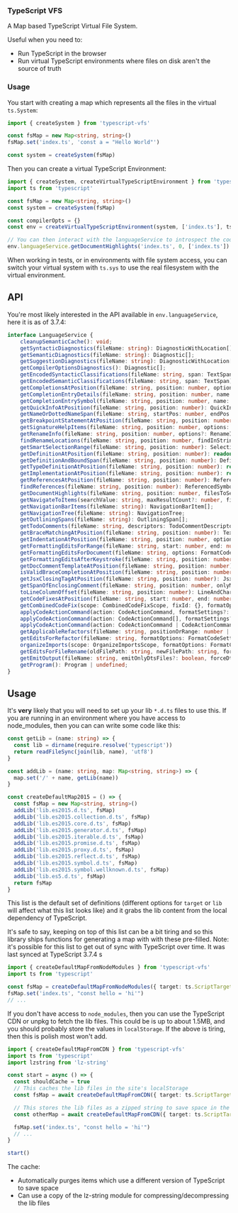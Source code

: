 ### TypeScript VFS

A Map based TypeScript Virtual File System.

Useful when you need to:

- Run TypeScript in the browser
- Run virtual TypeScript environments where files on disk aren't the source of truth

### Usage

You start with creating a map which represents all the files in the virtual `ts.System`:

```ts
import { createSystem } from 'typescript-vfs'

const fsMap = new Map<string, string>()
fsMap.set('index.ts', 'const a = "Hello World"')

const system = createSystem(fsMap)
```

Then you can create a virtual TypeScript Environment:

```ts
import { createSystem, createVirtualTypeScriptEnvironment } from 'typescript-vfs'
import ts from 'typescript'

const fsMap = new Map<string, string>()
const system = createSystem(fsMap)

const compilerOpts = {}
const env = createVirtualTypeScriptEnvironment(system, ['index.ts'], ts, compilerOpts)

// You can then interact with the languageService to introspect the code
env.languageService.getDocumentHighlights('index.ts', 0, ['index.ts'])
```

When working in tests, or in environments with file system access, you can switch your virtual system with `ts.sys` to use the real filesystem with the virtual environment.

## API

You're most likely interested in the API available in `env.languageService`, here it is as of 3.7.4:

<!-- prettier-ignore-start -->

```ts
interface LanguageService {
    cleanupSemanticCache(): void;
    getSyntacticDiagnostics(fileName: string): DiagnosticWithLocation[];
    getSemanticDiagnostics(fileName: string): Diagnostic[];
    getSuggestionDiagnostics(fileName: string): DiagnosticWithLocation[];
    getCompilerOptionsDiagnostics(): Diagnostic[];
    getEncodedSyntacticClassifications(fileName: string, span: TextSpan): Classifications;
    getEncodedSemanticClassifications(fileName: string, span: TextSpan): Classifications;
    getCompletionsAtPosition(fileName: string, position: number, options: GetCompletionsAtPositionOptions | undefined): WithMetadata<CompletionInfo> | undefined;
    getCompletionEntryDetails(fileName: string, position: number, name: string, formatOptions: FormatCodeOptions | FormatCodeSettings | undefined, source: string | undefined, preferences: UserPreferences | undefined): CompletionEntryDetails | undefined;
    getCompletionEntrySymbol(fileName: string, position: number, name: string, source: string | undefined): Symbol | undefined;
    getQuickInfoAtPosition(fileName: string, position: number): QuickInfo | undefined;
    getNameOrDottedNameSpan(fileName: string, startPos: number, endPos: number): TextSpan | undefined;
    getBreakpointStatementAtPosition(fileName: string, position: number): TextSpan | undefined;
    getSignatureHelpItems(fileName: string, position: number, options: SignatureHelpItemsOptions | undefined): SignatureHelpItems | undefined;
    getRenameInfo(fileName: string, position: number, options?: RenameInfoOptions): RenameInfo;
    findRenameLocations(fileName: string, position: number, findInStrings: boolean, findInComments: boolean, providePrefixAndSuffixTextForRename?: boolean): readonly RenameLocation[] | undefined;
    getSmartSelectionRange(fileName: string, position: number): SelectionRange;
    getDefinitionAtPosition(fileName: string, position: number): readonly DefinitionInfo[] | undefined;
    getDefinitionAndBoundSpan(fileName: string, position: number): DefinitionInfoAndBoundSpan | undefined;
    getTypeDefinitionAtPosition(fileName: string, position: number): readonly DefinitionInfo[] | undefined;
    getImplementationAtPosition(fileName: string, position: number): readonly ImplementationLocation[] | undefined;
    getReferencesAtPosition(fileName: string, position: number): ReferenceEntry[] | undefined;
    findReferences(fileName: string, position: number): ReferencedSymbol[] | undefined;
    getDocumentHighlights(fileName: string, position: number, filesToSearch: string[]): DocumentHighlights[] | undefined;
    getNavigateToItems(searchValue: string, maxResultCount?: number, fileName?: string, excludeDtsFiles?: boolean): NavigateToItem[];
    getNavigationBarItems(fileName: string): NavigationBarItem[];
    getNavigationTree(fileName: string): NavigationTree;
    getOutliningSpans(fileName: string): OutliningSpan[];
    getTodoComments(fileName: string, descriptors: TodoCommentDescriptor[]): TodoComment[];
    getBraceMatchingAtPosition(fileName: string, position: number): TextSpan[];
    getIndentationAtPosition(fileName: string, position: number, options: EditorOptions | EditorSettings): number;
    getFormattingEditsForRange(fileName: string, start: number, end: number, options: FormatCodeOptions | FormatCodeSettings): TextChange[];
    getFormattingEditsForDocument(fileName: string, options: FormatCodeOptions | FormatCodeSettings): TextChange[];
    getFormattingEditsAfterKeystroke(fileName: string, position: number, key: string, options: FormatCodeOptions | FormatCodeSettings): TextChange[];
    getDocCommentTemplateAtPosition(fileName: string, position: number): TextInsertion | undefined;
    isValidBraceCompletionAtPosition(fileName: string, position: number, openingBrace: number): boolean;
    getJsxClosingTagAtPosition(fileName: string, position: number): JsxClosingTagInfo | undefined;
    getSpanOfEnclosingComment(fileName: string, position: number, onlyMultiLine: boolean): TextSpan | undefined;
    toLineColumnOffset(fileName: string, position: number): LineAndCharacter;
    getCodeFixesAtPosition(fileName: string, start: number, end: number, errorCodes: readonly number[], formatOptions: FormatCodeSettings, preferences: UserPreferences): readonly CodeFixAction[];
    getCombinedCodeFix(scope: CombinedCodeFixScope, fixId: {}, formatOptions: FormatCodeSettings, preferences: UserPreferences): CombinedCodeActions;
    applyCodeActionCommand(action: CodeActionCommand, formatSettings?: FormatCodeSettings): Promise<ApplyCodeActionCommandResult>;
    applyCodeActionCommand(action: CodeActionCommand[], formatSettings?: FormatCodeSettings): Promise<ApplyCodeActionCommandResult[]>;
    applyCodeActionCommand(action: CodeActionCommand | CodeActionCommand[], formatSettings?: FormatCodeSettings): Promise<ApplyCodeActionCommandResult | ApplyCodeActionCommandResult[]>;
    getApplicableRefactors(fileName: string, positionOrRange: number | TextRange, preferences: UserPreferences | undefined): ApplicableRefactorInfo[];
    getEditsForRefactor(fileName: string, formatOptions: FormatCodeSettings, positionOrRange: number | TextRange, refactorName: string, actionName: string, preferences: UserPreferences | undefined): RefactorEditInfo | undefined;
    organizeImports(scope: OrganizeImportsScope, formatOptions: FormatCodeSettings, preferences: UserPreferences | undefined): readonly FileTextChanges[];
    getEditsForFileRename(oldFilePath: string, newFilePath: string, formatOptions: FormatCodeSettings, preferences: UserPreferences | undefined): readonly FileTextChanges[];
    getEmitOutput(fileName: string, emitOnlyDtsFiles?: boolean, forceDtsEmit?: boolean): EmitOutput;
    getProgram(): Program | undefined;
}
```
<!-- prettier-ignore-end -->

## Usage

It's **very** likely that you will need to set up your lib `*.d.ts` files to use this. If you are running in an environment where you have access to node_modules, then you can can write some code like this:

```ts
const getLib = (name: string) => {
  const lib = dirname(require.resolve('typescript'))
  return readFileSync(join(lib, name), 'utf8')
}

const addLib = (name: string, map: Map<string, string>) => {
  map.set('/' + name, getLib(name))
}

const createDefaultMap2015 = () => {
  const fsMap = new Map<string, string>()
  addLib('lib.es2015.d.ts', fsMap)
  addLib('lib.es2015.collection.d.ts', fsMap)
  addLib('lib.es2015.core.d.ts', fsMap)
  addLib('lib.es2015.generator.d.ts', fsMap)
  addLib('lib.es2015.iterable.d.ts', fsMap)
  addLib('lib.es2015.promise.d.ts', fsMap)
  addLib('lib.es2015.proxy.d.ts', fsMap)
  addLib('lib.es2015.reflect.d.ts', fsMap)
  addLib('lib.es2015.symbol.d.ts', fsMap)
  addLib('lib.es2015.symbol.wellknown.d.ts', fsMap)
  addLib('lib.es5.d.ts', fsMap)
  return fsMap
}
```

This list is the default set of definitions (different options for `target` or `lib` will affect what this list looks like) and it grabs the lib content from the local dependency of TypeScript.

It's safe to say, keeping on top of this list can be a bit tiring and so this library ships functions for generating a map with with these pre-filled. Note: it's possible for this list to get out of sync with TypeScript over time. It was last synced at TypeScript 3.7.4
s

```ts
import { createDefaultMapFromNodeModules } from 'typescript-vfs'
import ts from 'typescript'

const fsMap = createDefaultMapFromNodeModules({ target: ts.ScriptTarget.ES2015 })
fsMap.set('index.ts', "const hello = 'hi'")
// ...
```

If you don't have access to `node_modules`, then you can use the TypeScript CDN or unpkg to fetch the lib files. This could be is up to about 1.5MB, and you should probably store the values in `localStorage`. If the above is tiring, then this is polish most won't add.

```ts
import { createDefaultMapFromCDN } from 'typescript-vfs'
import ts from 'typescript'
import lzstring from 'lz-string'

const start = async () => {
  const shouldCache = true
  // This caches the lib files in the site's localStorage
  const fsMap = await createDefaultMapFromCDN({ target: ts.ScriptTarget.ES2015 }, '3.7.3', shouldCache, ts)

  // This stores the lib files as a zipped string to save space in the cache
  const otherMap = await createDefaultMapFromCDN({ target: ts.ScriptTarget.ES2015 }, '3.7.3', shouldCache, ts, lzstring)

  fsMap.set('index.ts', "const hello = 'hi'")
  // ...
}

start()
```

The cache:

- Automatically purges items which use a different version of TypeScript to save space
- Can use a copy of the lz-string module for compressing/decompressing the lib files
